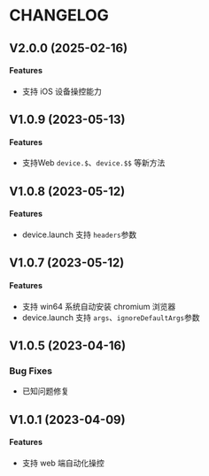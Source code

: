# CHANGELOG

## V2.0.0 (2025-02-16)

#### Features

- 支持 iOS 设备操控能力

## V1.0.9 (2023-05-13)

#### Features

- 支持Web `device.$`、`device.$$` 等新方法

## V1.0.8 (2023-05-12)

#### Features

- device.launch 支持 `headers`参数

## V1.0.7 (2023-05-12)

#### Features

- 支持 win64 系统自动安装 chromium 浏览器
- device.launch 支持 `args`、`ignoreDefaultArgs`参数

## V1.0.5 (2023-04-16)

### Bug Fixes

- 已知问题修复

## V1.0.1 (2023-04-09)

#### Features

- 支持 web 端自动化操控